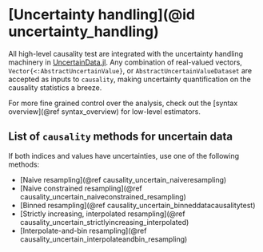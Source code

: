 
# [Uncertainty handling](@id uncertainty_handling)

All high-level causality test are integrated with the uncertainty handling machinery in 
[UncertainData.jl](https://github.com/kahaaga/UncertainData.jl). Any combination of real-valued vectors, `Vector{<:AbstractUncertainValue}`, or `AbstractUncertainValueDataset` are accepted as inputs to `causality`, making uncertainty quantification on the causality statistics a breeze.

For more fine grained control over the analysis, check out the [syntax overview](@ref syntax_overview) for low-level estimators.

## List of `causality` methods for uncertain data

If both indices and values have uncertainties, use one of the following methods:

- [Naive resampling](@ref causality_uncertain_naiveresampling)
- [Naive constrained resampling](@ref causality_uncertain_naiveconstrained_resampling)
- [Binned resampling](@ref causality_uncertain_binneddatacausalitytest)
- [Strictly increasing, interpolated resampling](@ref causality_uncertain_strictlyincreasing_interpolated)
- [Interpolate-and-bin resampling](@ref causality_uncertain_interpolateandbin_resampling)
